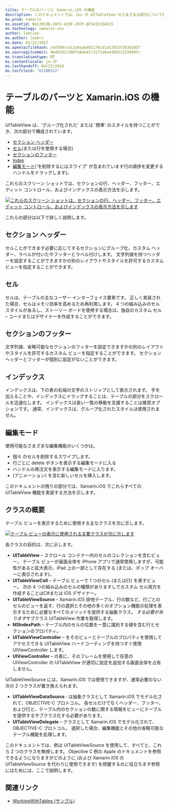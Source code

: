 ```yaml
---
title: テーブルのパーツと Xamarin.iOS の機能
description: このドキュメントでは、ios の UITableView のさまざまな部分について説明します。 セクションのヘッダー、セル、ページ フッターのセクションで、インデックス、および編集モードがについて説明します。
ms.prod: xamarin
ms.assetid: B4139C8B-28F2-4C0F-297F-BF5432C5A915
ms.technology: xamarin-ios
author: lobrien
ms.author: laobri
ms.date: 03/22/2017
ms.openlocfilehash: c4d788cce12a9aabdd1170cd1a52915f3b30285f
ms.sourcegitcommit: 4b402d1c508fa84e4fc3171a6e43b811323948fc
ms.translationtype: MT
ms.contentlocale: ja-JP
ms.lasthandoff: 04/23/2019
ms.locfileid: "61200512"
---
```

# <a name="table-parts-and-functionality-in-xamarinios"></a>テーブルのパーツと Xamarin.iOS の機能

UITableView は、'グループ化された' または '標準' のスタイルを持つことができ、次の部分で構成されています。

-  [セクション ヘッダー](#Section_Header)
-  [セル](#Cells)(または行を使用する場合)
-  [セクションのフッター](#Section_Footer)
-  [Index](#Index)
-  [編集モード](#Edit_Features)('を削除するにはスワイプ' が含まれています行の順序を変更するハンドルをドラッグします)。 

これらのスクリーン ショットでは、セクションの行、ヘッダー、フッター、エディット コントロール、およびインデックスの表示方法を示します。

 [![](table-parts-and-functionality-images/image1a.png "これらのスクリーン ショットは、セクションの行、ヘッダー、フッター、エディット コントロール、およびインデックスの表示方法を示します")](table-parts-and-functionality-images/image1a.png#lightbox)

これらの部分は以下で詳しく説明します。

<a name="Section_Header" />

## <a name="section-header"></a>セクション ヘッダー

セルことができます必要に応じてするセクションにグループ化、カスタム ヘッダー、ラベルが付いたやフッターとラベル付けします。 文字列値を持つヘッダーを設定することができますかの別のレイアウトやスタイルを許可するカスタム ビューを指定することができます。

<a name="Cells" />

## <a name="cells"></a>セル

セルは、テーブルの主なユーザー インターフェイス要素です。 正しく実装された場合、セルはメモリ効率を高めるため再利用します。 4 つの組み込みのセル スタイルがあるし、ストーリー ボードを使用する場合は、独自のカスタム セル – コードまたはデザイナーを作成することができます。

<a name="Section_Footer"/>

## <a name="section-footer"></a>セクションのフッター

文字列値、省略可能なセクションのフッターを設定できますかの別のレイアウトやスタイルを許可するカスタム ビューを指定することができます。 セクション ヘッダーとフッターが個別に設定がないことができます。

<a name="Index" />

## <a name="index"></a>インデックス

インデックスは、下の表の右端の文字のストリップとして表示されます。
手を加えることや、インデックスにドラッグすることは、テーブルの部分をスクロールを迅速化します。 インデックスは長い一覧の移動を支援することは推奨オプションです。 通常、インデックスは、グループ化されたスタイルは使用されません。

<a name="Edit_Features" />

## <a name="editing-mode"></a>編集モード

使用可能なさまざまな編集機能のいくつかは。

- 個々 のセルを削除するスワイプします。
- 行ごとに delete ボタンを表示する編集モードに入る 
- ハンドルの再注文を表示する編集モードに入ります。 
- (アニメーション) を含む新しいセルを挿入します。

このドキュメントの残りの部分では、Xamarin.iOS でこれらすべての UITableView 機能を実装する方法を示します。


## <a name="classes-overview"></a>クラスの概要

テーブル ビューを表示するために使用する主なクラスを次に示します。

[![](table-parts-and-functionality-images/classdiagram.png "テーブル ビューの表示に使用される主要クラスが次に示します")](table-parts-and-functionality-images/classdiagram.png#lightbox)

各クラスの目的は、次に示します。

- **UITableView** – スクロール コンテナー内のセルのコレクションを含むビュー。 テーブル ビューが画面全体を iPhone アプリで通常使用しますが、可能性があると拡大表示、iPad 上の一部として存在する (または、ポップ オーバーに表示されます)。 
- **UITableViewCell** – テーブル ビューで 1 つのセル (または行) を表すビュー。 次の 4 つの組み込みのセルの種類がありますしでカスタム セル両方を作成することはC#または iOS デザイナー。 
- **UITableViewSource** – Xamarin.iOS 排他テーブル、行の数など、行ごとのセルのビューを返す、行の選択とその他の多くのオプション機能の処理を表示するために必要なすべてのメソッドを提供する抽象クラス。 *する必要があります*サブクラス UITableView 作業を取得します。 
- **NSIndexPath** – テーブル内のセルの位置を一意に識別する値を含む行とセクションのプロパティ。 
- **UITableViewController** – をそのビューとテーブルのプロパティを使用してアクセスできる UITableView ハードコーディングを持つすぐ使用 UIViewController します。 
- **UIViewController** – の表に、そのフレームを使用して任意の UIViewController の UITableView が適切に設定を追加する画面全体を占有しません。 

UITableViewSource には、Xamarin.iOS では使用できますが、通常必要のない次の 2 つクラスが置き換えられます。

- **UITableViewDataSource** : は抽象クラスとして Xamarin.iOS でモデル化されて、OBJECTIVE-C プロトコル。 各セルだけでなくヘッダー、フッター、および行と、テーブル内のセクションの数に関する情報をビューにテーブルを提供するサブクラス化する必要があります。 
- **UITableViewDelegate** – クラスとして Xamarin.iOS でモデル化されて、OBJECTIVE-C プロトコル。 選択した場合、編集機能とその他の省略可能なテーブル機能を処理します。 

このドキュメントでは、例は UITableViewSource を使用して、すべてと、これら 2 つのクラスを無視します。 Objective C 例の Apple のドキュメントを参照できるようになりますがどのように (および Xamarin.iOS の UITableViewSource を代わりに使用できます) を把握するのに役立ちます参照にはためには、ここで説明します。

## <a name="related-links"></a>関連リンク

- [WorkingWithTables (サンプル)](https://developer.xamarin.com/samples/monotouch/WorkingWithTables)
